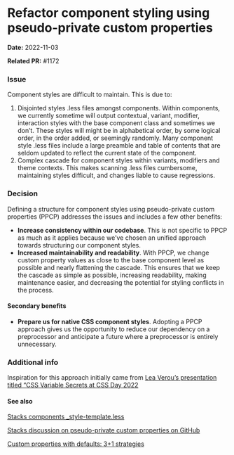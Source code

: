 # Refactor component styling using pseudo-private custom properties

**Date:** 2022-11-03

**Related PR:** #1172

### Issue
Component styles are difficult to maintain. This is due to:

1. Disjointed styles .less files amongst components. Within components, we currently sometime will output contextual, variant, modifier, interaction styles with the base component class and sometimes we don’t. These styles will might be in alphabetical order, by some logical order, in the order added, or seemingly randomly. Many component style .less files include a large preamble and table of contents that are seldom updated to reflect the current state of the component. 
2. Complex cascade for component styles within variants, modifiers and theme contexts. This makes scanning .less files cumbersome, maintaining styles difficult, and changes liable to cause regressions.

### Decision
Defining a structure for component styles using pseudo-private custom properties (PPCP) addresses the issues and includes a few other benefits:

- **Increase consistency within our codebase**. This is not specific to PPCP as much as it applies because we’ve chosen an unified approach towards structuring our component styles.
- **Increased maintainability and readability**. With PPCP, we change custom property values as close to the base component level as possible and nearly flattening the cascade. This ensures that we keep the cascade as simple as possible, increasing readability, making maintenance easier, and decreasing the potential for styling conflicts in the process.

#### Secondary benefits
- **Prepare us for native CSS component styles**. Adopting a PPCP approach gives us the opportunity to reduce our dependency on a preprocessor and anticipate a future where a preprocessor is entirely unnecessary.

### Additional info
Inspiration for this approach initially came from [Lea Verou’s presentation titled “CSS Variable Secrets at CSS Day 2022](https://youtu.be/ZuZizqDF4q8)

#### See also
[Stacks components _style-template.less](https://github.com/StackExchange/Stacks/blob/develop/lib/css/components/_styles-template.less)

[Stacks discussion on pseudo-private custom properties on GitHub](https://github.com/StackExchange/Stacks/pull/1091#issuecomment-1274947752)

[Custom properties with defaults: 3+1 strategies](https://lea.verou.me/2021/10/custom-properties-with-defaults/)